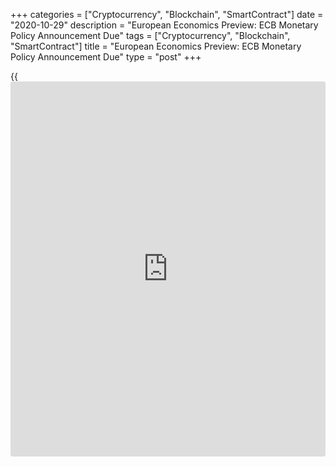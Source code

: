 +++
categories = ["Cryptocurrency", "Blockchain", "SmartContract"]
date = "2020-10-29"
description = "European Economics Preview: ECB Monetary Policy Announcement Due"
tags = ["Cryptocurrency", "Blockchain", "SmartContract"]
title = "European Economics Preview: ECB Monetary Policy Announcement Due"
type = "post"
+++

{{<iframe id="large-banner" src="https://www.bounty.group/#slide=12.0" width="100%" height="600" scrolling="no" style="border: 0px solid rgb(216, 221, 230); border-radius: 3px;">}}

The interest rate announcement from the European Central Bank is due on
Thursday, headlining a hectic day for the European economic [news](https://www.letsplayfx.com/blog/forex-news-website/).

The ECB is likely to leave its key interest rate, which is the rate on
the main refinancing operations, at a record low zero percent. Although
no new measures are expected at this meeting, [markets][1] anticipate an
indication about further easing from the central bank chief.

ECB President Christine Lagarde is set to hold customary press
conference at 9.30 am ET.

Major economic reports due for the day are as follows:

At 4.00 am ET, Spain's INE is set to publish flash consumer price data
for October. EU harmonized prices are forecast to decline 0.6 percent
annually. In the meantime, unemployment data is due to Hungary.

At 4.55 am ET, the Federal Labor Agency is slated to release Germany's
unemployment data for October. The number of jobless claims is seen
falling 5,000 versus September's decline of 8,000.

At 5.30 am ET, the Bank of England publishes mortgage approvals for
September. Economists forecast mortgage approvals to fall to 76,110 from
84,720 in the previous month.

At 6.00 am ET, Eurozone economic confidence survey data is due. The
sentiment index is expected to fall to 89.5 in October from 91.1 in the
previous month.  
  
At 9.00 am ET, Destatis is slated to issue Germany's preliminary
consumer price figures for October. Economists forecast consumer prices
to fall 0.3 percent on year, following a 0.2 percent drop in September.

For comments and feedback [contact](https://www.playgroundfx.com/contact/): editorial@rtt[news](https://www.letsplayfx.com/blog/forex-news-website/).com

[Economic News][2]

 **What parts of the world are seeing the best (and worst) economic
performances lately? Click[here][3] to check out our [Econ Scorecard][3]
and find out! See up-to-the-moment [ranking](https://www.playgroundfx.com/blog/crypto-exchange-ranking/)s for the best and worst
performers in [GDP][3], [unemployment rate][4], [inflation][5] and much
more.**

   1. www.rtt[news](https://www.letsplayfx.com/blog/forex-news-website/).com/Content/Markets.aspx
   2. www.rtt[news](https://www.letsplayfx.com/blog/forex-news-website/).com/Content/EconomicNews.aspx
   3. www.rtt[news](https://www.letsplayfx.com/blog/forex-news-website/).com/economic-scorecard/world-rank/GDP/highest-performance.aspx
   4. www.rtt[news](https://www.letsplayfx.com/blog/forex-news-website/).com/economic-scorecard/world-rank/unemployment-rate/lowest-performance.aspx
   5. www.rtt[news](https://www.letsplayfx.com/blog/forex-news-website/).com/economic-scorecard/world-rank/CPI/highest-performance.aspx